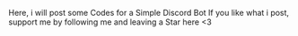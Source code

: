 Here, i will post some Codes for a Simple Discord Bot 
If you like what i post, support me by following me and leaving a Star here <3
